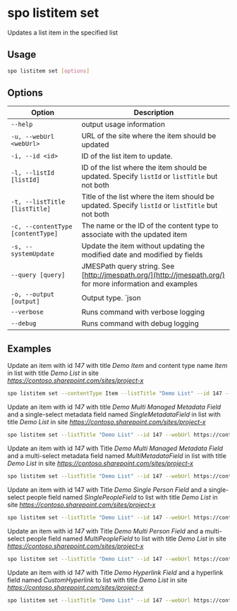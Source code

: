 # spo listitem set

Updates a list item in the specified list

## Usage

```sh
spo listitem set [options]
```

## Options

Option|Description
------|-----------
`--help`|output usage information
`-u, --webUrl <webUrl>`|URL of the site where the item should be updated
`-i, --id <id>`|ID of the list item to update.
`-l, --listId [listId]`|ID of the list where the item should be updated. Specify `listId` or `listTitle` but not both
`-t, --listTitle [listTitle]`|Title of the list where the item should be updated. Specify `listId` or `listTitle` but not both
`-c, --contentType [contentType]`|The name or the ID of the content type to associate with the updated item
`-s, --systemUpdate`|Update the item without updating the modified date and modified by fields
`--query [query]`|JMESPath query string. See [http://jmespath.org/](http://jmespath.org/) for more information and examples
`-o, --output [output]`|Output type. `json|text`. Default `text`
`--verbose`|Runs command with verbose logging
`--debug`|Runs command with debug logging

## Examples

Update an item with id _147_ with title _Demo Item_ and content type name _Item_ in list with title _Demo List_ in site _https://contoso.sharepoint.com/sites/project-x_

```sh
spo listitem set --contentType Item --listTitle "Demo List" --id 147 --webUrl https://contoso.sharepoint.com/sites/project-x --Title "Demo Item"
```

Update an item with id _147_ with title _Demo Multi Managed Metadata Field_ and a single-select metadata field named _SingleMetadataField_ in list with title _Demo List_ in site _https://contoso.sharepoint.com/sites/project-x_

```sh
spo listitem set --listTitle "Demo List" --id 147 --webUrl https://contoso.sharepoint.com/sites/project-x --Title "Demo Single Managed Metadata Field" --SingleMetadataField "TermLabel1|fa2f6bfd-1fad-4d18-9c89-289fe6941377;"
```

Update an item with id _147_ with Title _Demo Multi Managed Metadata Field_ and a multi-select metadata field named _MultiMetadataField_ in list with title _Demo List_ in site _https://contoso.sharepoint.com/sites/project-x_

```sh
spo listitem set --listTitle "Demo List" --id 147 --webUrl https://contoso.sharepoint.com/sites/project-x --Title "Demo Multi Managed Metadata Field" --MultiMetadataField "TermLabel1|cf8c72a1-0207-40ee-aebd-fca67d20bc8a;TermLabel2|e5cc320f-8b65-4882-afd5-f24d88d52b75;"
```

Update an item with id 147 with Title _Demo Single Person Field_ and a single-select people field named _SinglePeopleField_ to list with title _Demo List_ in site _https://contoso.sharepoint.com/sites/project-x_

```sh
spo listitem set --listTitle "Demo List" --id 147 --webUrl https://contoso.sharepoint.com/sites/project-x --Title "Demo Single Person Field" --SinglePeopleField "[{'Key':'i:0#.f|membership|markh@conotoso.com'}]"
```

Update an item with id _147_ with Title _Demo Multi Person Field_ and a multi-select people field named _MultiPeopleField_ to list with title _Demo List_ in site _https://contoso.sharepoint.com/sites/project-x_

```sh
spo listitem set --listTitle "Demo List" --id 147 --webUrl https://contoso.sharepoint.com/sites/project-x --Title "Demo Multi Person Field" --MultiPeopleField "[{'Key':'i:0#.f|membership|markh@conotoso.com'},{'Key':'i:0#.f|membership|adamb@conotoso.com'}]"
```

Update an item with id _147_ with Title _Demo Hyperlink Field_ and a hyperlink field named _CustomHyperlink_ to list with title _Demo List_ in site _https://contoso.sharepoint.com/sites/project-x_

```sh
spo listitem set --listTitle "Demo List" --id 147 --webUrl https://contoso.sharepoint.com/sites/project-x --Title "Demo Hyperlink Field" --CustomHyperlink "https://www.bing.com, Bing"
```